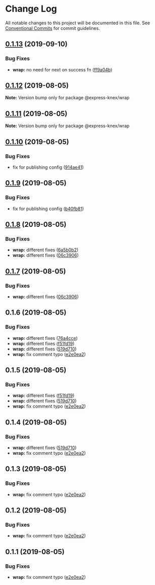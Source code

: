 # Change Log

All notable changes to this project will be documented in this file.
See [Conventional Commits](https://conventionalcommits.org) for commit guidelines.

## [0.1.13](https://github.com/express-knex/express-knex/compare/@express-knex/wrap@0.1.12...@express-knex/wrap@0.1.13) (2019-09-10)


### Bug Fixes

* **wrap:** no need for next on success fn ([ff9a04b](https://github.com/express-knex/express-knex/commit/ff9a04b))





## [0.1.12](https://github.com/express-knex/express-knex/compare/@express-knex/wrap@0.1.11...@express-knex/wrap@0.1.12) (2019-08-05)

**Note:** Version bump only for package @express-knex/wrap





## [0.1.11](https://github.com/express-knex/express-knex/compare/@express-knex/wrap@0.1.10...@express-knex/wrap@0.1.11) (2019-08-05)

**Note:** Version bump only for package @express-knex/wrap





## [0.1.10](https://github.com/express-knex/express-knex/compare/@express-knex/wrap@0.1.9...@express-knex/wrap@0.1.10) (2019-08-05)


### Bug Fixes

* fix for publishing config ([914ae41](https://github.com/express-knex/express-knex/commit/914ae41))





## [0.1.9](https://github.com/express-knex/express-knex/compare/@express-knex/wrap@0.1.8...@express-knex/wrap@0.1.9) (2019-08-05)


### Bug Fixes

* fix for publishing config ([b40fb81](https://github.com/express-knex/express-knex/commit/b40fb81))





## [0.1.8](https://github.com/express-knex/express-knex/compare/@express-knex/wrap@0.1.6...@express-knex/wrap@0.1.8) (2019-08-05)


### Bug Fixes

* **wrap:** different fixes ([6a5b0b2](https://github.com/express-knex/express-knex/commit/6a5b0b2))
* **wrap:** different fixes ([06c3906](https://github.com/express-knex/express-knex/commit/06c3906))





## [0.1.7](https://github.com/express-knex/express-knex/compare/@express-knex/wrap@0.1.6...@express-knex/wrap@0.1.7) (2019-08-05)


### Bug Fixes

* **wrap:** different fixes ([06c3906](https://github.com/express-knex/express-knex/commit/06c3906))





## 0.1.6 (2019-08-05)


### Bug Fixes

* **wrap:** different fixes ([76a4cce](https://github.com/express-knex/express-knex/commit/76a4cce))
* **wrap:** different fixes ([f51fd19](https://github.com/express-knex/express-knex/commit/f51fd19))
* **wrap:** different fixes ([519d710](https://github.com/express-knex/express-knex/commit/519d710))
* **wrap:** fix comment typo ([e2e0ea2](https://github.com/express-knex/express-knex/commit/e2e0ea2))





## 0.1.5 (2019-08-05)


### Bug Fixes

* **wrap:** different fixes ([f51fd19](https://github.com/express-knex/express-knex/commit/f51fd19))
* **wrap:** different fixes ([519d710](https://github.com/express-knex/express-knex/commit/519d710))
* **wrap:** fix comment typo ([e2e0ea2](https://github.com/express-knex/express-knex/commit/e2e0ea2))





## 0.1.4 (2019-08-05)


### Bug Fixes

* **wrap:** different fixes ([519d710](https://github.com/express-knex/express-knex/commit/519d710))
* **wrap:** fix comment typo ([e2e0ea2](https://github.com/express-knex/express-knex/commit/e2e0ea2))





## 0.1.3 (2019-08-05)


### Bug Fixes

* **wrap:** fix comment typo ([e2e0ea2](https://github.com/express-knex/express-knex/commit/e2e0ea2))

## 0.1.2 (2019-08-05)


### Bug Fixes

* **wrap:** fix comment typo ([e2e0ea2](https://github.com/express-knex/express-knex/commit/e2e0ea2))

## 0.1.1 (2019-08-05)

### Bug Fixes

* **wrap:** fix comment typo ([e2e0ea2](https://github.com/express-knex/express-knex/commit/e2e0ea2))
